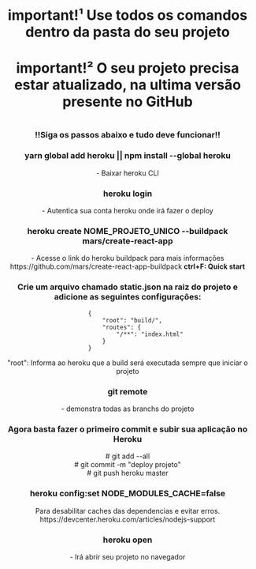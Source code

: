<h1 align="center">important!¹ Use todos os comandos dentro da pasta do seu projeto</h1>

<h1 align="center">important!² O seu projeto precisa estar atualizado, na ultima versão presente no GitHub
<br/>
<h1 align="center">
  
 <h3 align="center">!!Siga os passos abaixo e tudo deve funcionar!!</h3>

<h3 align="center">yarn global add heroku || npm install --global heroku</h3>
<p align="center">- Baixar heroku CLI</p>

<h3 align="center">heroku login</h3>
<p align="center">- Autentica sua conta heroku onde irá fazer o deploy</p>

<h3 align="center">heroku create NOME_PROJETO_UNICO --buildpack mars/create-react-app</h3>
<p align="center">- Acesse o link do heroku buildpack para mais informações
<br/>
https://github.com/mars/create-react-app-buildpack <b>ctrl+F: Quick start</b></p>

<h3 align="center">Crie um arquivo chamado <b>static.json</b> na raiz do projeto e adicione as seguintes configurações:</h3>

                            {
                                "root": "build/",
                                "routes": {
                                    "/**": "index.html"
                                }
                            }

<p align="center">"root": Informa ao heroku que a build será executada sempre que iniciar o projeto</p>

<h3 align="center">git remote</h3>
<p align="center">- demonstra todas as branchs do projeto</p>

<h3 align="center">Agora basta fazer o primeiro commit e subir sua aplicação no Heroku</h3>
<p align="center">
# git add --all
<br/>
# git commit -m "deploy projeto"
<br/>
# git push heroku master</p>

<h3 align="center">heroku config:set NODE_MODULES_CACHE=false</h3>
<p align="center">Para desabilitar caches das dependencias e evitar erros.
<br/>
https://devcenter.heroku.com/articles/nodejs-support</p>
    
<h3 align="center">heroku open</h3>
<p align="center">- Irá abrir seu projeto no navegador</p>

